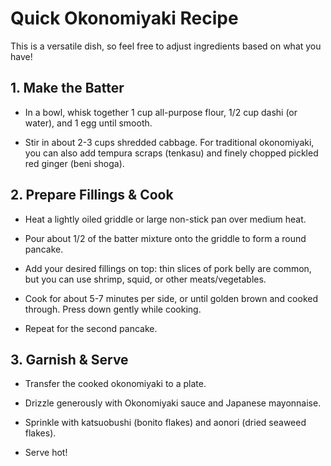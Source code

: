 # Quick Okonomiyaki Recipe
This is a versatile dish, so feel free to adjust ingredients based on what you have!

## 1. Make the Batter
* In a bowl, whisk together 1 cup all-purpose flour, 1/2 cup dashi (or water), and 1 egg until smooth.

* Stir in about 2-3 cups shredded cabbage. For traditional okonomiyaki, you can also add tempura scraps (tenkasu) and finely chopped pickled red ginger (beni shoga).

## 2. Prepare Fillings & Cook

* Heat a lightly oiled griddle or large non-stick pan over medium heat.

* Pour about 1/2 of the batter mixture onto the griddle to form a round pancake.

* Add your desired fillings on top: thin slices of pork belly are common, but you can use shrimp, squid, or other meats/vegetables.

* Cook for about 5-7 minutes per side, or until golden brown and cooked through. Press down gently while cooking.

* Repeat for the second pancake.

## 3. Garnish & Serve

* Transfer the cooked okonomiyaki to a plate.

* Drizzle generously with Okonomiyaki sauce and Japanese mayonnaise.

* Sprinkle with katsuobushi (bonito flakes) and aonori (dried seaweed flakes).

* Serve hot!
